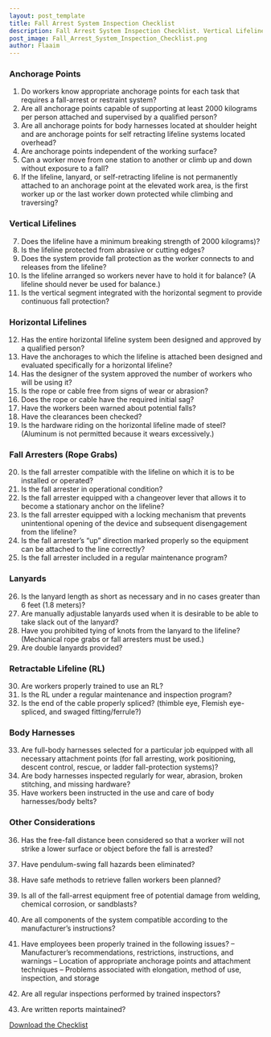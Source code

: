 ```yaml
---
layout: post_template
title: Fall Arrest System Inspection Checklist
description: Fall Arrest System Inspection Checklist. Vertical Lifelines. Anchorage Points. Horizontal Lifelines. Fall Arresters (Rope Grabs). Lanyards. Retractable Lifeline (RL). Body Harnesses and Other Considerations.
post_image: Fall_Arrest_System_Inspection_Checklist.png
author: Flaaim
---
```


### Anchorage Points
1. Do workers know appropriate anchorage points for each task that requires a fall-arrest or restraint system?
2. Are all anchorage points capable of supporting at least 2000 kilograms per person attached and supervised by a qualified person?
3. Are all anchorage points for body harnesses located at shoulder height and are anchorage points for self retracting lifeline systems located overhead?
4. Are anchorage points independent of the working surface?
5. Can a worker move from one station to another or climb up and down without exposure to a fall?
6. If the lifeline, lanyard, or self-retracting lifeline is not permanently attached to an anchorage point at the elevated work area, is the first worker up or the last worker down protected while climbing and traversing?
### Vertical Lifelines
7. Does the lifeline have a minimum breaking strength of 2000 kilograms)?
8. Is the lifeline protected from abrasive or cutting edges?
9. Does the system provide fall protection as the worker connects to and releases from the lifeline?
10. Is the lifeline arranged so workers never have to hold it for balance? (A lifeline should never be used for balance.)
11. Is the vertical segment integrated with the horizontal segment to provide continuous fall protection?
### Horizontal Lifelines
12. Has the entire horizontal lifeline system been designed and approved by a qualified person?
13. Have the anchorages to which the lifeline is attached been designed and evaluated specifically for a horizontal lifeline?
14. Has the designer of the system approved the number of workers who will be using it?
15. Is the rope or cable free from signs of wear or abrasion?
16. Does the rope or cable have the required initial sag?
17. Have the workers been warned about potential falls?
18. Have the clearances been checked?
19. Is the hardware riding on the horizontal lifeline made of steel? (Aluminum is not permitted because it wears excessively.)
### Fall Arresters (Rope Grabs)
20. Is the fall arrester compatible with the lifeline on which it is to be installed or operated?
21. Is the fall arrester in operational condition?
22. Is the fall arrester equipped with a changeover lever that allows it to become a stationary anchor on the lifeline?
23. Is the fall arrester equipped with a locking mechanism that prevents unintentional opening of the device and subsequent disengagement from the lifeline?
24. Is the fall arrester’s “up” direction marked properly so the equipment can be attached to the line correctly?
25. Is the fall arrester included in a regular maintenance program?
### Lanyards
26. Is the lanyard length as short as necessary and in no cases greater than 6 feet (1.8 meters)?
27. Are manually adjustable lanyards used when it is desirable to be able to take slack out of the lanyard?
28. Have you prohibited tying of knots from the lanyard to the lifeline? (Mechanical rope grabs or fall arresters must be used.)
29. Are double lanyards provided?
### Retractable Lifeline (RL)
30. Are workers properly trained to use an RL?
31. Is the RL under a regular maintenance and inspection program?
32. Is the end of the cable properly spliced? (thimble eye, Flemish eye-spliced, and swaged fitting/ferrule?)
### Body Harnesses
33. Are full-body harnesses selected for a particular job equipped with all necessary attachment points (for fall arresting, work positioning, descent control, rescue, or ladder fall-protection systems)?
34. Are body harnesses inspected regularly for wear, abrasion, broken stitching, and missing hardware?
35. Have workers been instructed in the use and care of body harnesses/body belts?
### Other Considerations
36. Has the free-fall distance been considered so that a worker will not strike a lower surface or object before the fall is arrested?
37. Have pendulum-swing fall hazards been eliminated?
38. Have safe methods to retrieve fallen workers been planned?
39. Is all of the fall-arrest equipment free of potential damage from welding, chemical corrosion, or sandblasts?
40. Are all components of the system compatible according to the manufacturer’s instructions?
41. Have employees been properly trained in the following issues?
– Manufacturer’s recommendations, restrictions, instructions, and warnings
– Location of appropriate anchorage points and attachment techniques
– Problems associated with elongation, method of use, inspection, and storage

42. Are all regular inspections performed by trained inspectors?
43. Are written reports maintained?








[Download the Checklist](https://safetyworkblog.com/assets/template/Fall_Arrest_System_Inspection_Checklist.docx)
